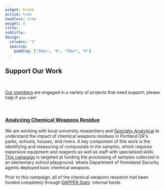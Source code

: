 ```yaml
---
widget: blank
active: true
headless: true
weight: 4
title:
subtitle:
design:
  columns: "1"
  spacing:
    padding: ["50px", "0", "50px", "0"]
---
```


## Support Our Work

<br>

[Our members](/#about.html) are engaged in a variety of projects that need support; please help if you can!

<br>

### [Analyzing Chemical Weapons Residue](https://www.gofundme.com/f/help-us-study-chemical-weapon-impact-in-portland)

We are working with local university researchers and [Specialty Analytical](https://www.specialtyanalytical.com/) to understand the impact of chemical weapons residues in Portland OR's parks, schools, houses, and rivers. 
A key component of this work is the identifying and measuring of compounds in the samples, which requires expensive equipment and reagents as well as staff with specialized skills. 
[This campaign](https://www.gofundme.com/f/help-us-study-chemical-weapon-impact-in-portland) is targeted at funding the processing of samples collected in an elementary school playground, where Department of Homeland Security agents deployed toxic chemical weapons.

Prior to this campaign, all of the chemical weapons research had been funded completely through [DAPPER Stats](https://www.dapperstats.com)' internal funds.
